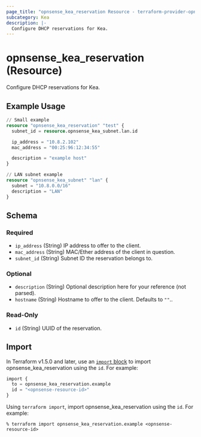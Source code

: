 ```yaml
---
page_title: "opnsense_kea_reservation Resource - terraform-provider-opnsense"
subcategory: Kea
description: |-
  Configure DHCP reservations for Kea.
---
```


# opnsense_kea_reservation (Resource)

Configure DHCP reservations for Kea.

## Example Usage

```terraform
// Small example
resource "opnsense_kea_reservation" "test" {
  subnet_id = resource.opnsense_kea_subnet.lan.id

  ip_address = "10.8.2.102"
  mac_address = "00:25:96:12:34:55"

  description = "example host"
}

// LAN subnet example
resource "opnsense_kea_subnet" "lan" {
  subnet = "10.8.0.0/16"
  description = "LAN"
}
```

<!-- schema generated by tfplugindocs -->
## Schema

### Required

- `ip_address` (String) IP address to offer to the client.
- `mac_address` (String) MAC/Ether address of the client in question.
- `subnet_id` (String) Subnet ID the reservation belongs to.

### Optional

- `description` (String) Optional description here for your reference (not parsed).
- `hostname` (String) Hostname to offer to the client. Defaults to `""`..

### Read-Only

- `id` (String) UUID of the reservation.

## Import

In Terraform v1.5.0 and later, use an [`import` block](https://developer.hashicorp.com/terraform/language/import) to import opnsense_kea_reservation using the `id`. For example:

```terraform
import {
  to = opnsense_kea_reservation.example
  id = "<opnsense-resource-id>"
}
```

Using `terraform import`, import opnsense_kea_reservation using the `id`. For example:

```console
% terraform import opnsense_kea_reservation.example <opnsense-resource-id>
```